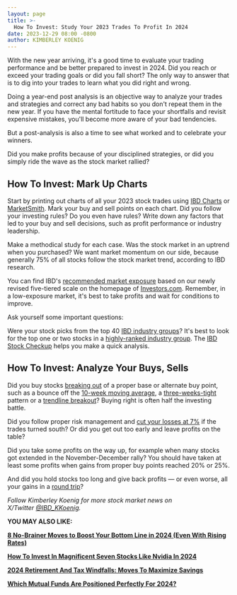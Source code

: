 ```yaml
---
layout: page
title: >-
  How To Invest: Study Your 2023 Trades To Profit In 2024
date: 2023-12-29 08:00 -0800
author: KIMBERLEY KOENIG
---
```





With the new year arriving, it's a good time to evaluate your trading performance and be better prepared to invest in 2024. Did you reach or exceed your trading goals or did you fall short? The only way to answer that is to dig into your trades to learn what you did right and wrong.




Doing a year-end post analysis is an objective way to analyze your trades and strategies and correct any bad habits so you don't repeat them in the new year. If you have the mental fortitude to face your shortfalls and revisit expensive mistakes, you'll become more aware of your bad tendencies.


But a post-analysis is also a time to see what worked and to celebrate your winners.


Did you make profits because of your disciplined strategies, or did you simply ride the wave as the stock market rallied?


How To Invest: Mark Up Charts
-----------------------------


Start by printing out charts of all your 2023 stock trades using [IBD Charts](https://research.investors.com/stock-charts/nasdaq-nasdaq-composite-index-0ndqc.htm?cht=pvc&type=DAILY) or [MarketSmith](https://www.investors.com/product/marketsmith/?artProdLink=MarketSmith). Mark your buy and sell points on each chart. Did you follow your investing rules? Do you even have rules? Write down any factors that led to your buy and sell decisions, such as profit performance or industry leadership.


Make a methodical study for each case. Was the stock market in an uptrend when you purchased? We want market momentum on our side, because generally 75% of all stocks follow the stock market trend, according to IBD research.


You can find IBD's [recommended market exposure](https://www.investors.com/how-to-invest/investors-corner/risk-management-in-the-stock-market-why-we-changed-this-feature/) based on our newly revised five-tiered scale on the homepage of [Investors.com](https://www.investors.com/). Remember, in a low-exposure market, it's best to take profits and wait for conditions to improve.


Ask yourself some important questions:


Were your stock picks from the top 40 [IBD industry groups](https://www.investors.com/data-tables/industry-group-rankings-dec-26-2023/)? It's best to look for the top one or two stocks in a [highly-ranked industry group](https://www.investors.com/how-to-invest/investors-corner/top-industry-groups-beget-top-stocks/). The [IBD Stock Checkup](https://research.investors.com/stock-checkup/) helps you make a quick analysis.


How To Invest: Analyze Your Buys, Sells
---------------------------------------


Did you buy stocks [breaking out](https://www.investors.com/how-to-invest/investors-corner/what-is-stock-breakout/) of a proper base or alternate buy point, such as a bounce off the [10-week moving average](https://www.investors.com/how-to-invest/investors-corner/50-day-moving-average-identifies-buy-sell-signals/), a [three-weeks-tight](https://www.investors.com/how-to-invest/investors-corner/how-the-3-weeks-tight-pattern-gives-you-an-extra-buy-point/) pattern or a [trendline breakout](https://www.investors.com/how-to-invest/investors-corner/trendline-entries-in-stock-charts-could-double-your-profits/)? Buying right is often half the investing battle.


Did you follow proper risk management and [cut your losses at 7%](https://www.investors.com/how-to-invest/investors-corner/still-the-no-1-rule-for-stock-investors-always-cut-your-losses-short/) if the trades turned south? Or did you get out too early and leave profits on the table?


Did you take some profits on the way up, for example when many stocks got extended in the November-December rally? You should have taken at least some profits when gains from proper buy points reached 20% or 25%.


And did you hold stocks too long and give back profits — or even worse, all your gains in a [round trip](https://www.investors.com/how-to-invest/investors-corner/amazon-stock-amzn-triggered-key-profit-taking-rule-before-flashing-sell-signals/)?


*Follow Kimberley Koenig for more stock market news on X/Twitter [@IBD\_KKoenig](https://twitter.com/IBD_KKoenig).*


**YOU MAY ALSO LIKE:**


**[8 No-Brainer Moves to Boost Your Bottom Line in 2024 (Even With Rising Rates)](https://www.investors.com/etfs-and-funds/personal-finance/investment-and-tax-planning-moves-to-boost-your-bottom-line-in-2024/)**


**[How To Invest In Magnificent Seven Stocks Like Nvidia In 2024](https://www.investors.com/how-to-invest/magnificent-seven-stocks-how-to-invest-in-stocks-like-nvidia-microsoft-in-2024/)**


**[2024 Retirement And Tax Windfalls: Moves To Maximize Savings](https://www.investors.com/etfs-and-funds/retirement/retirement-and-tax-planning-playbook-2024/)**


**[Which Mutual Funds Are Positioned Perfectly For 2024?](https://www.investors.com/etfs-and-funds/mutual-funds/best-mutual-funds-are-positioned-perfectly-for-2024/)**




